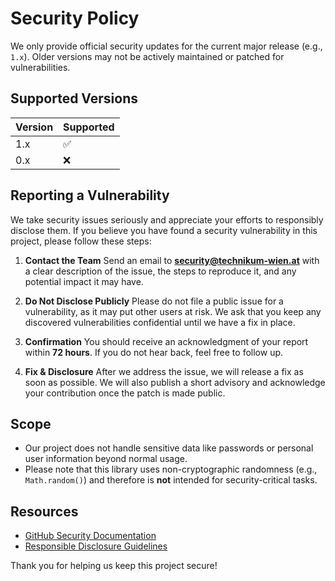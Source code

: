 # Security Policy

We only provide official security updates for the current major release (e.g., `1.x`). Older versions may not be actively maintained or patched for vulnerabilities.

## Supported Versions

| Version | Supported |
| ------- | --------- |
| 1.x     | ✅        |
| 0.x     | ❌        |

## Reporting a Vulnerability

We take security issues seriously and appreciate your efforts to responsibly disclose them. If you believe you have found a security vulnerability in this project, please follow these steps:

1. **Contact the Team**
   Send an email to **[security@technikum-wien.at](mailto:security@technikum-wien.at)** with a clear description of the issue, the steps to reproduce it, and any potential impact it may have.

2. **Do Not Disclose Publicly**
   Please do not file a public issue for a vulnerability, as it may put other users at risk. We ask that you keep any discovered vulnerabilities confidential until we have a fix in place.

3. **Confirmation**
   You should receive an acknowledgment of your report within **72 hours**. If you do not hear back, feel free to follow up.

4. **Fix & Disclosure**
   After we address the issue, we will release a fix as soon as possible. We will also publish a short advisory and acknowledge your contribution once the patch is made public.

## Scope

- Our project does not handle sensitive data like passwords or personal user information beyond normal usage.
- Please note that this library uses non-cryptographic randomness (e.g., `Math.random()`) and therefore is **not** intended for security-critical tasks.

## Resources

- [GitHub Security Documentation](https://docs.github.com/en/code-security)
- [Responsible Disclosure Guidelines](https://en.wikipedia.org/wiki/Responsible_disclosure)

Thank you for helping us keep this project secure!
